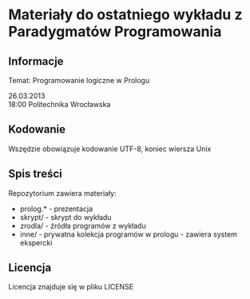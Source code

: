 Materiały do ostatniego wykładu z Paradygmatów Programowania
============================================================

Informacje
----------
Temat: Programowanie logiczne w Prologu

26.03.2013  
18:00
Politechnika Wrocławska

Kodowanie
---------
Wszędzie obowiązuje kodowanie UTF-8, koniec wiersza Unix

Spis treści
-----------
Repozytorium zawiera materiały:
 * prolog.* - prezentacja
 * skrypt/  - skrypt do wykładu
 * zrodla/  - źródła programów z wykładu
 * inne/    - prywatna kolekcja programów w prologu - zawiera system ekspercki

Licencja
--------
Licencja znajduje się w pliku LICENSE
